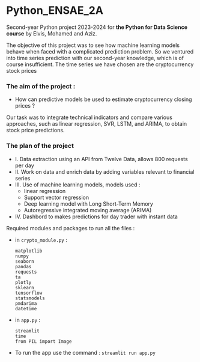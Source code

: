 # Python_ENSAE_2A

Second-year Python project 2023-2024 for **the Python for Data Science course** by Elvis, Mohamed and Aziz.

The objective of this project was to see how machine learning models behave when faced with a complicated prediction problem. 
So we ventured into time series prediction with our second-year knowledge, which is of course insufficient.
The time series we have chosen are the cryptocurrency stock prices

### The aim of the project : 

-  How can predictive models be used to estimate cryptocurrency closing prices ?

Our task was to integrate technical indicators and compare various approaches, 
such as linear regression, SVR, LSTM, and ARIMA, to obtain stock price predictions. 

### The plan of the project

- I. Data extraction using an API from Twelve Data, allows 800 requests per day
- II. Work on data and enrich data by adding variables relevant to financial series 
- III. Use of machine learning models, models used :
  - linear regression 
  - Support vector regression 
  - Deep learning model with Long Short-Term Memory 
  - Autoregressive integrated moving average (ARIMA)
- IV. Dashbord to makes predictions for day trader with instant data  


Required modules and packages to run all the files :

- in ```crypto_module.py``` :
    
    ```
    matplotlib
    numpy
    seaborn
    pandas
    requests
    ta
    plotly
    sklearn
    tensorflow
    statsmodels
    pmdarima
    datetime
    
    ```

- in ```app.py``` :
  
    ```
    streamlit
    time
    from PIL import Image

    ```

- To run the app use the command : $\texttt{streamlit run app.py}$
